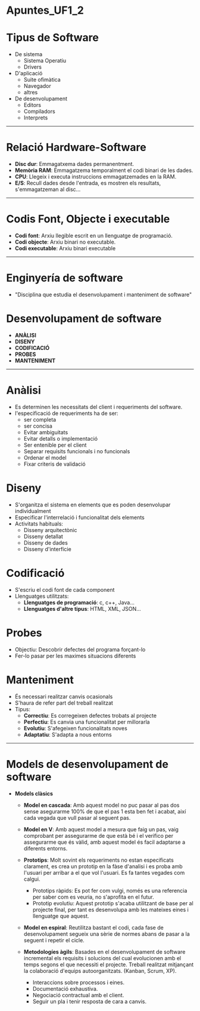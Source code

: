 # Apuntes_UF1_2
# Tipus de Software
- De sistema
    - Sistema Operatiu
    - Drivers
- D'aplicació
    - Suite ofimàtica
    - Navegador
    - altres
- De desenvolupament
    - Editors
    - Compiladors
    - Interprets
---
# Relació Hardware-Software
- **Disc dur**: Emmagatxema dades permanentment.
- **Memòria RAM**: Emmagatzema temporalment el codi binari de les dades.
- **CPU**: Llegeix i executa instruccions emmagatzemades en la RAM.
- **E/S**: Recull dades desde l'entrada, es mostren els resultats, s'emmagatzeman al disc...
---
# Codis Font, Objecte i executable
- **Codi font**: Arxiu llegible escrit en un llenguatge de programació.
- **Codi objecte**: Arxiu binari no executable.
- **Codi executable**: Arxiu binari executable
---
# Enginyería de software
- "Disciplina que estudia el desenvolupament i manteniment de software"

# Desenvolupament de software
- **ANÀLISI**
- **DISENY**
- **CODIFICACIÓ**
- **PROBES**
- **MANTENIMENT**
---
# Anàlisi
- Es determinen les necessitats del client i requeriments del software.
- l'especificació de requeriments ha de ser:
    - ser completa
    - ser concisa
    - Evitar ambiguitats
    - Evitar detalls o implementació
    - Ser entenible per el client
    - Separar requisits funcionals i no funcionals
    - Ordenar el model
    - Fixar criteris de validació
# Diseny
- S'organitza el sistema en elements que es poden desenvolupar individualment
- Especificar l'interrelació i funcionalitat dels elements
- Activitats habituals:
    - Disseny arquitectònic
    - Disseny detallat
    - Disseny de dades
    - Disseny d'interfície
# Codificació
- S'escriu el codi font de cada component
- Llenguatges utilitzats:
    - **Llenguatges de programació**: c, c++, Java...
    - **Llenguatges d'altre tipus**: HTML, XML, JSON...
# Probes
- Objectiu: Descobrir defectes del programa forçant-lo
- Fer-lo pasar per les maximes situacions diferents
# Manteniment
- És necessari realitzar canvis ocasionals
- S'haura de refer part del treball realitzat
- Tipus:
    - **Correctiu**: Es corregeixen defectes trobats al projecte
    - **Perfectiu**: Es canvia una funcionalitat per millorarla
    - **Evolutiu**: S'afegeixen funcionalitats noves
    - **Adaptatiu**: S'adapta a nous entorns
---
# Models de desenvolupament de software
- **Models clàsics**
    - **Model en cascada**: Amb aquest model no puc pasar al pas dos sense asegurarme 100% de que el pas 1 esta ben fet i acabat, així cada vegada que vull pasar al seguent pas.

    - **Model en V**: Amb aquest model a mesura que faig un pas, vaig comprobant per assegurarme de que està bé i el verifico per assegurarme que és vàlid, amb aquest model és facil adaptarse a diferents entorns.
    
    - **Prototips**: Molt sovint els requeriments no estan especificats clarament, es crea un prototip en la fàse d'analisi i es proba amb l'usuari per arribar a el que vol l'usuari. Es fa tantes vegades com calgui.
        - Prototips ràpids: Es pot fer com vulgi, només es una referencia per saber com es veuria, no s'aprofita en el futur.
        - Prototip evolutiu: Aquest prototip s'acaba utilitzant de base per al projecte final, per tant es desenvolupa amb les mateixes eines i llenguatge que aquest.
    
    - **Model en espiral**: Reutilitza bastant el codi, cada fase de desenvolupament segueix una sèrie de normes abans de pasar a la seguent i repetir el cicle.
    
    - **Metodologíes àgils**: Basades en el desenvolupament de software incremental els requisits i solucions del cual evolucionen amb el temps segons el que necessiti el projecte. Treball realitzat mitjançant la colaboració d'equips autoorganitzats. (Kanban, Scrum, XP).
        - Interaccions sobre processos i eines.
        - Documentació exhaustiva.
        - Negociació contractual amb el client.
        - Seguir un pla i tenir resposta de cara a canvis.
